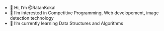 - 👋 Hi, I’m @RatanKokal
- 👀 I’m interested in Competitive Programming, Web developement, image detection technology
- 🌱 I’m currently learning Data Structures and Algorithms

<!---
RatanKokal/RatanKokal is a ✨ special ✨ repository because its `README.md` (this file) appears on your GitHub profile.
You can click the Preview link to take a look at your changes.
--->

